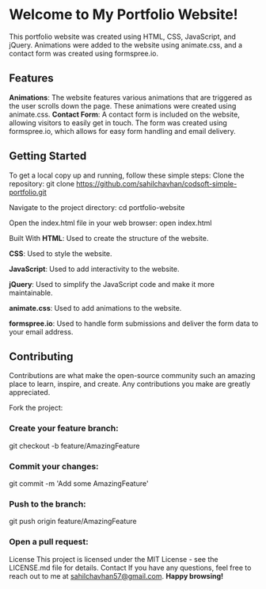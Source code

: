 # Welcome to My Portfolio Website!
This portfolio website was created using HTML, CSS, JavaScript, and jQuery. Animations were added to the website using animate.css, and a contact form was created using formspree.io.

## Features
**Animations**: The website features various animations that are triggered as the user scrolls down the page. These animations were created using animate.css.
**Contact Form**: A contact form is included on the website, allowing visitors to easily get in touch. The form was created using formspree.io, which allows for easy form handling and email delivery.

## Getting Started

To get a local copy up and running, follow these simple steps:
Clone the repository:
git clone https://github.com/sahilchavhan/codsoft-simple-portfolio.git

Navigate to the project directory:
cd portfolio-website

Open the index.html file in your web browser:
open index.html

Built With
**HTML**: Used to create the structure of the website.

**CSS**: Used to style the website.

**JavaScript**: Used to add interactivity to the website.

**jQuery**: Used to simplify the JavaScript code and make it more maintainable.

**animate.css**: Used to add animations to the website.

**formspree.io**: Used to handle form submissions and deliver the form data to your email address.

## Contributing

Contributions are what make the open-source community such an amazing place to learn, inspire, and create. Any contributions you make are greatly appreciated.

Fork the project:
### Create your feature branch:
git checkout -b feature/AmazingFeature

### Commit your changes:
git commit -m 'Add some AmazingFeature'

### Push to the branch:
git push origin feature/AmazingFeature

### Open a pull request:

License
This project is licensed under the MIT License - see the LICENSE.md file for details.
Contact
If you have any questions, feel free to reach out to me at sahilchavhan57@gmail.com.
**Happy browsing!**
